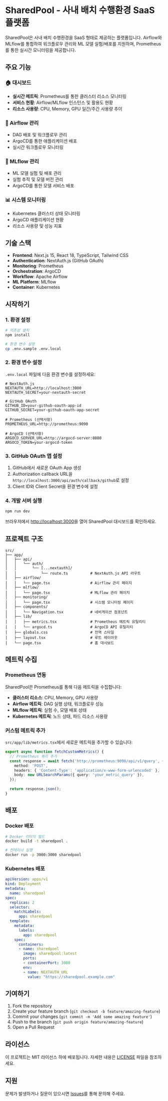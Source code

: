 # SharedPool - 사내 배치 수행환경 SaaS 플랫폼

SharedPool은 사내 배치 수행환경을 SaaS 형태로 제공하는 플랫폼입니다. Airflow와 MLflow를 통합하여 워크플로우 관리와 ML 모델 실험/배포를 지원하며, Prometheus를 통한 실시간 모니터링을 제공합니다.

## 주요 기능

### 🏠 대시보드
- **실시간 메트릭**: Prometheus를 통한 클러스터 리소스 모니터링
- **서비스 현황**: Airflow/MLflow 인스턴스 및 활용도 현황
- **리소스 사용량**: CPU, Memory, GPU 일간/주간 사용량 추이

### 🔄 Airflow 관리
- DAG 배포 및 워크플로우 관리
- ArgoCD를 통한 애플리케이션 배포
- 실시간 워크플로우 모니터링

### 🧪 MLflow 관리
- ML 모델 실험 및 배포 관리
- 실험 추적 및 모델 버전 관리
- ArgoCD를 통한 모델 서비스 배포

### 📊 시스템 모니터링
- Kubernetes 클러스터 상태 모니터링
- ArgoCD 애플리케이션 현황
- 리소스 사용량 및 성능 지표

## 기술 스택

- **Frontend**: Next.js 15, React 18, TypeScript, Tailwind CSS
- **Authentication**: NextAuth.js (GitHub OAuth)
- **Monitoring**: Prometheus
- **Orchestration**: ArgoCD
- **Workflow**: Apache Airflow
- **ML Platform**: MLflow
- **Container**: Kubernetes

## 시작하기

### 1. 환경 설정

```bash
# 의존성 설치
npm install

# 환경 변수 설정
cp .env.sample .env.local
```

### 2. 환경 변수 설정

`.env.local` 파일에 다음 환경 변수를 설정하세요:

```env
# NextAuth.js
NEXTAUTH_URL=http://localhost:3000
NEXTAUTH_SECRET=your-nextauth-secret

# GitHub OAuth
GITHUB_ID=your-github-oauth-app-id
GITHUB_SECRET=your-github-oauth-app-secret

# Prometheus (선택사항)
PROMETHEUS_URL=http://prometheus:9090

# ArgoCD (선택사항)
ARGOCD_SERVER_URL=http://argocd-server:8080
ARGOCD_TOKEN=your-argocd-token
```

### 3. GitHub OAuth 앱 설정

1. GitHub에서 새로운 OAuth App 생성
2. Authorization callback URL을 `http://localhost:3000/api/auth/callback/github`로 설정
3. Client ID와 Client Secret을 환경 변수에 설정

### 4. 개발 서버 실행

```bash
npm run dev
```

브라우저에서 [http://localhost:3000](http://localhost:3000)을 열어 SharedPool 대시보드를 확인하세요.

## 프로젝트 구조

```
src/
├── app/
│   ├── api/
│   │   └── auth/
│   │       └── [...nextauth]/
│   │           └── route.ts          # NextAuth.js API 라우트
│   ├── airflow/
│   │   └── page.tsx                  # Airflow 관리 페이지
│   ├── mlflow/
│   │   └── page.tsx                  # MLflow 관리 페이지
│   ├── monitoring/
│   │   └── page.tsx                  # 시스템 모니터링 페이지
│   ├── components/
│   │   └── Navigation.tsx            # 네비게이션 컴포넌트
│   ├── lib/
│   │   ├── metrics.tsx               # Prometheus 메트릭 유틸리티
│   │   └── argocd.ts                 # ArgoCD API 유틸리티
│   ├── globals.css                   # 전역 스타일
│   ├── layout.tsx                    # 루트 레이아웃
│   └── page.tsx                      # 홈 대시보드
```

## 메트릭 수집

### Prometheus 연동

SharedPool은 Prometheus를 통해 다음 메트릭을 수집합니다:

- **클러스터 리소스**: CPU, Memory, GPU 사용량
- **Airflow 메트릭**: DAG 실행 상태, 워크플로우 성능
- **MLflow 메트릭**: 실험 수, 모델 배포 상태
- **Kubernetes 메트릭**: 노드 상태, 파드 리소스 사용량

### 커스텀 메트릭 추가

`src/app/lib/metrics.tsx`에서 새로운 메트릭을 추가할 수 있습니다:

```typescript
export async function fetchCustomMetrics() {
  // Prometheus 쿼리 추가
  const response = await fetch('http://prometheus:9090/api/v1/query', {
    method: 'POST',
    headers: { 'Content-Type': 'application/x-www-form-urlencoded' },
    body: new URLSearchParams({ query: 'your_metric_query' }),
  });
  
  return response.json();
}
```

## 배포

### Docker 배포

```bash
# Docker 이미지 빌드
docker build -t sharedpool .

# 컨테이너 실행
docker run -p 3000:3000 sharedpool
```

### Kubernetes 배포

```yaml
apiVersion: apps/v1
kind: Deployment
metadata:
  name: sharedpool
spec:
  replicas: 2
  selector:
    matchLabels:
      app: sharedpool
  template:
    metadata:
      labels:
        app: sharedpool
    spec:
      containers:
      - name: sharedpool
        image: sharedpool:latest
        ports:
        - containerPort: 3000
        env:
        - name: NEXTAUTH_URL
          value: "https://sharedpool.example.com"
```

## 기여하기

1. Fork the repository
2. Create your feature branch (`git checkout -b feature/amazing-feature`)
3. Commit your changes (`git commit -m 'Add some amazing feature'`)
4. Push to the branch (`git push origin feature/amazing-feature`)
5. Open a Pull Request

## 라이선스

이 프로젝트는 MIT 라이선스 하에 배포됩니다. 자세한 내용은 [LICENSE](LICENSE) 파일을 참조하세요.

## 지원

문제가 발생하거나 질문이 있으시면 [Issues](../../issues)를 통해 문의해 주세요.
